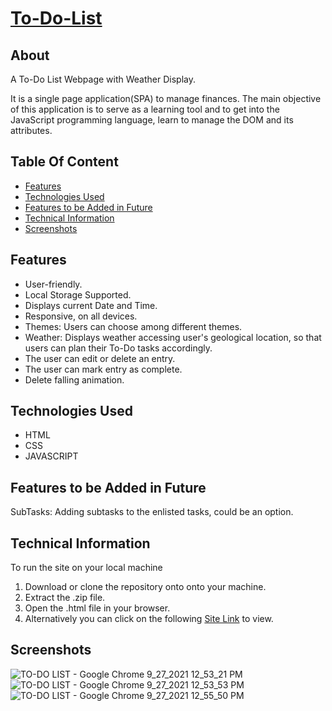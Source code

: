 # [To-Do-List](https://j-151.github.io/To-Do-List/)

## About
A To-Do List Webpage with Weather Display.

It is a single page application(SPA) to manage finances. The main objective of this application is to serve as a learning tool and to get into the JavaScript programming language, learn to manage the DOM and its attributes.
 
## Table Of Content
- [Features](#features)
- [Technologies Used](#technologies-used)
- [Features to be Added in Future](#features-to-be-added-in-future)
- [Technical Information](#technical-information)
- [Screenshots](#screenshots)

## Features
- User-friendly.
- Local Storage Supported.
- Displays current Date and Time.
- Responsive, on all devices.
- Themes: Users can choose among different themes.
- Weather: Displays weather accessing user's geological location, so that users can plan their To-Do tasks accordingly.
- The user can edit or delete an entry.
- The user can mark entry as complete.
- Delete falling animation.

## Technologies Used
- HTML
- CSS
- JAVASCRIPT

## Features to be Added in Future
SubTasks: Adding subtasks to the enlisted tasks, could be an option.

## Technical Information
To run the site on your local machine
1. Download or clone the repository onto onto your machine.
2. Extract the .zip file.
3. Open the .html file in your browser.
4. Alternatively you can click on the following [Site Link](https://j-151.github.io/To-Do-List/) to view.

## Screenshots

![TO-DO LIST - Google Chrome 9_27_2021 12_53_21 PM](https://user-images.githubusercontent.com/71957607/134863299-98a31614-a016-48ea-b23d-e63a87575f55.png)
![TO-DO LIST - Google Chrome 9_27_2021 12_53_53 PM](https://user-images.githubusercontent.com/71957607/134863313-8c4994c4-92fa-4e2e-b08d-c1228a4c059f.png)
![TO-DO LIST - Google Chrome 9_27_2021 12_55_50 PM](https://user-images.githubusercontent.com/71957607/134863284-bbfabf74-dcfd-4eef-9e24-07a7408e9028.png)

